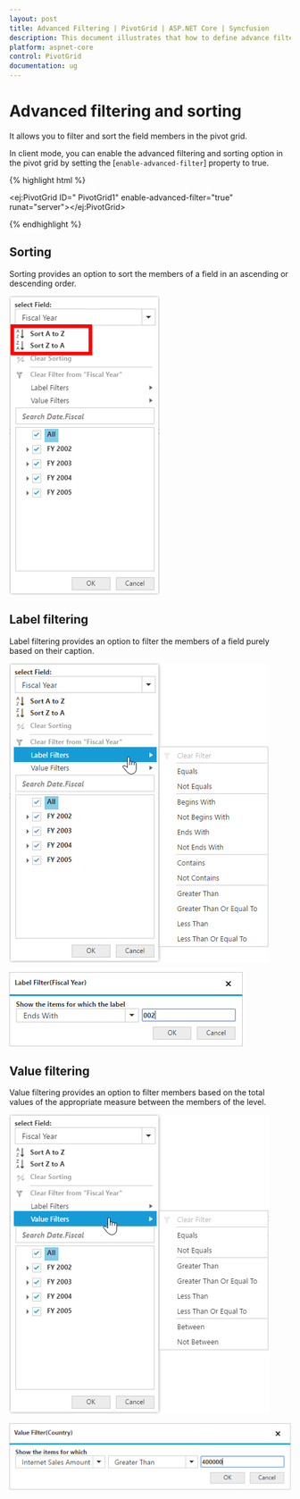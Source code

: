 ```yaml
---
layout: post
title: Advanced Filtering | PivotGrid | ASP.NET Core | Syncfusion
description: This document illustrates that how to define advance filtering and sorting with respective to the modes in ASP.NET Core PivotGrid control
platform: aspnet-core
control: PivotGrid
documentation: ug
---
```


# Advanced filtering and sorting

It allows you to filter and sort the field members in the pivot grid.

In client mode, you can enable the advanced filtering and sorting option in the pivot grid by setting the [`enable-advanced-filter`] property to true.

{% highlight html %}

<ej:PivotGrid ID=" PivotGrid1" enable-advanced-filter="true" runat="server"></ej:PivotGrid>

{% endhighlight %}

## Sorting

Sorting provides an option to sort the members of a field in an ascending or descending order.

![Sorting options in ASP NET Core pivot grid control](AdvanceFiltering_images/sorting.png)

## Label filtering

Label filtering provides an option to filter the members of a field purely based on their caption.

![Label filtering options in ASP NET Core pivot grid control](AdvanceFiltering_images/filtering.png)

![Label filter dialog in ASP NET Core pivot grid control](AdvanceFiltering_images/filtering_dialog.png)


## Value filtering

Value filtering provides an option to filter members based on the total values of the appropriate measure between the members of the level.

![Value filtering options in ASP NET Core pivot grid control](AdvanceFiltering_images/valuefilter.png)

![Value filter dialog in ASP NET Core pivot grid control](AdvanceFiltering_images/valuefilter_dialog.png)
